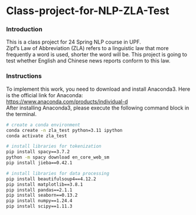 # Class-project-for-NLP-ZLA-Test

### Introduction
This is a class project for 24 Spring NLP course in UPF.<br>
Zipf’s Law of Abbreviation (ZLA) refers to a linguistic law that more frequently a word is used, shorter the word will be. This project is going to test whether English and Chinese news reports conform to this law.


### Instructions
To implement this work, you need to download and install Anaconda3. Here is the official link for Anaconda: https://www.anaconda.com/products/individual-d <br>
After installing Anaconda3, please execute the following command block in the terminal. <br>

```Bash
# create a conda environment
conda create -n zla_test python=3.11 ipython
conda activate zla_test

# install libraries for tokenization
pip install spacy==3.7.2
python -m spacy download en_core_web_sm
pip install jieba==0.42.1

# install libraries for data processing
pip install beautifulsoup4==4.12.2
pip install matplotlib==3.8.1
pip install pandas==2.1.1
pip install seaborn==0.13.2
pip install numpy==1.24.4
pip install scipy==1.11.3
```


